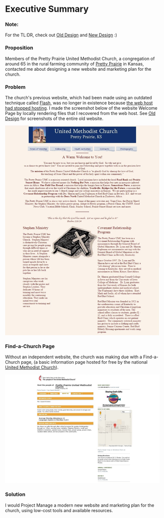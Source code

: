# Executive Summary

### Note: 
For the TL:DR, check out [Old Design](old_design.md) and [New Design](new_design.md) :) 

### Proposition

Members of the Pretty Prairie United Methodist Church, a congregation of around 65 in the rural farming community of [Pretty Prairie](http://en.wikipedia.org/wiki/Pretty_Prairie,_Kansas) in Kansas, contacted me about designing a new website and marketing plan for the church. 

### Problem
The church's previous website, which had been made using an outdated technique called [Flash](http://en.wikipedia.org/wiki/Adobe_Flash), was no longer in existence because [the web host had stopped hosting](https://kslib.info/1013/Blue-Skyways-Transition). I made the screenshot below of the website Welcome Page by locally rendering files that I recovered from the web host. See [Old Design](old_design.md) for screenshots of the entire old website.

![](old-materials/old-website-welcome-page.jpg)

### Find-a-Church Page

Without an independent website, the church was making due with a Find-a-Church page, (a basic information page hosted for free by the national [United Methodist Church](http://www.umc.org)).

![](old-materials/find-a-church-about-us.jpg)

### Solution

I would Project Manage a modern new website and marketing plan for the church, using low-cost tools and available resources.
